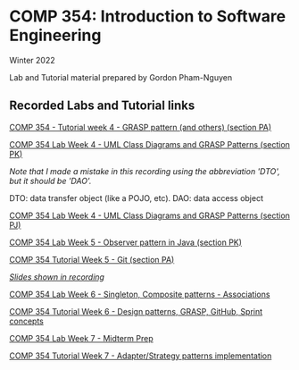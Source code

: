 # COMP 354: Introduction to Software Engineering

Winter 2022

Lab and Tutorial material prepared by Gordon Pham-Nguyen

## Recorded Labs and Tutorial links

[COMP 354 - Tutorial week 4 - GRASP pattern (and others) (section PA)](https://youtu.be/0-2m9qjOOb8)

[COMP 354 Lab Week 4 - UML Class Diagrams and GRASP Patterns (section PK)](https://youtu.be/74pHPs_6n-M)

_Note that I made a mistake in this recording using the abbreviation 'DTO', but it should be 'DAO'._

DTO: data transfer object (like a POJO, etc). DAO: data access object

[COMP 354 Lab Week 4 - UML Class Diagrams and GRASP Patterns (section PJ)](https://youtu.be/t9ThQDdIdZ4)

[COMP 354 Lab Week 5 - Observer pattern in Java (section PK)](https://youtu.be/n-NwW4_RMiY)

[COMP 354 Tutorial Week 5 - Git (section PA)](https://youtu.be/NtS0wn1l8DI)

_[Slides shown in recording](https://docs.google.com/presentation/d/10PbaKSCvAKSbZQHZ2NzhvvFFV38K3PZKLm-4emTo9LA/edit?usp=sharing)_

[COMP 354 Lab Week 6 - Singleton, Composite patterns - Associations](https://youtu.be/yv-RtSZX1ho)

[COMP 354 Tutorial Week 6 - Design patterns, GRASP, GitHub, Sprint concepts](https://youtu.be/0pgvzedYjB4)

[COMP 354 Lab Week 7 - Midterm Prep](https://youtu.be/l5SBtqPaTdQ)

[COMP 354 Tutorial Week 7 - Adapter/Strategy patterns implementation](https://youtu.be/dNsqqfmX5Jg)
